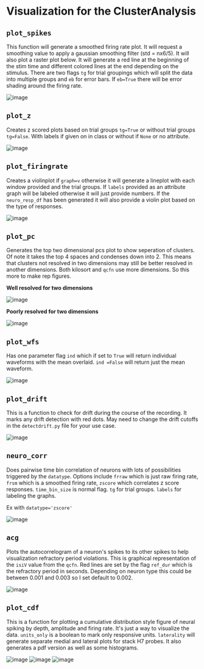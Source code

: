 # Visualization for the ClusterAnalysis

## `plot_spikes`

This function will generate a smoothed firing rate plot. It will request a smoothing value to apply a gaussian smoothing filter (std = nx6/5). It will also plot a raster plot below. It will generate a red line at the beginning of the stim time and different colored lines at the end depending on the stimulus. There are two flags `tg` for trial groupings which will split the data into multiple groups and `eb` for error bars. If `eb=True` there will be error shading around the firing rate.

![image](https://user-images.githubusercontent.com/92116279/219498714-f28a9beb-7720-4d09-8737-d8228d1b7606.png)


## `plot_z`

Creates z scored plots based on trial groups `tg=True` or without trial groups `tg=False`. With labels if given on in class or without if `None` or no attribute. 

![image](https://user-images.githubusercontent.com/92116279/219498798-ddd01e73-8afe-4f7c-94e5-629e649bc769.png)


## `plot_firingrate`
Creates a violinplot if `graph=v` otherwise it will generate a lineplot with each window provided and the trial groups. If `labels` provided as an attribute graph will be labeled otherwise it will just provide numbers. If the `neuro_resp_df` has been generated it will also provide a violin plot based on the type of responses.

![image](https://user-images.githubusercontent.com/92116279/219787327-4b395ac6-f93e-4440-b945-0f49dcfb7f10.png)


## `plot_pc`

Generates the top two dimensional pcs plot to show seperation of clusters. Of note it takes the top 4 spaces and condenses down into 2. This means that clusters not resolved in two dimensions may still be better resolved in another dimensions. Both kilosort and `qcfn` use more dimensions. So this more to make rep figures.

**Well resolved for two dimensions**


![image](https://user-images.githubusercontent.com/92116279/219499187-ecea29a8-114c-410d-8cbd-6cad136f11c1.png)

**Poorly resolved for two dimensions**


![image](https://user-images.githubusercontent.com/92116279/219499238-4222b306-315e-4ce7-abf9-d30e1db392bd.png)


## `plot_wfs`

Has one parameter flag `ind` which if set to `True` will return individual waveforms with the mean overlaid. `ind =False` will return just the mean waveform.

![image](https://user-images.githubusercontent.com/92116279/219499991-bf7e59a0-e0d0-419a-a749-ee4d7d6d4bc5.png)


## `plot_drift`

This is a function to check for drift during the course of the recording. It marks any drift detection with red dots. May need to change the drift cutoffs in the `detectdrift.py` file for your use case.

![image](https://user-images.githubusercontent.com/92116279/219500047-625a17c3-f657-4cb1-af83-eeacc0f371d1.png)

## `neuro_corr`

Does pairwise time bin correlation of neurons with lots of possibilities triggered by the `datatype`. Options include `frraw` which is just raw firing rate, `frsm` which is a smoothed firing rate, `zscore` which correlates z score responses. `time_bin_size` is normal flag. `tg` for trial groups. `labels` for labeling the graphs.

Ex with `datatype='zscore'`

![image](https://user-images.githubusercontent.com/92116279/219500830-ec336eba-91ef-4df1-996f-417fc8626cda.png)

## `acg`

Plots the autocorrelogram of a neuron's spikes to its other spikes to help visualization refractory period violations. This is graphical representation of the `isiV` value from the `qcfn`. Red lines are set by the flag `ref_dur` which is the refractory period in seconds. Depending on neuron type this could be between 0.001 and 0.003 so I set default to 0.002. 

![image](https://user-images.githubusercontent.com/92116279/219501400-ba2c2d8e-9f39-4ef2-9a3f-de27ac71c36d.png)

## `plot_cdf`

This is a function for plotting a cumulative distribution style figure of neural spiking by depth, amplitude and firing rate. It's just a way to visualize the data. `units_only` is a boolean to mark only responsive units. `laterality` will generate separate medial and lateral plots for stack H7 probes. It also generates a pdf version as well as some histograms.

![image](https://user-images.githubusercontent.com/92116279/219502120-24b19bcb-6877-4a91-9b8d-dadc276e8c4e.png)
![image](https://user-images.githubusercontent.com/92116279/219502176-06e2f2d9-90ae-45e2-9580-2a375237cb93.png)
![image](https://user-images.githubusercontent.com/92116279/219502181-95f59dc9-8c16-46b4-9ea1-e86cefa612c4.png)

